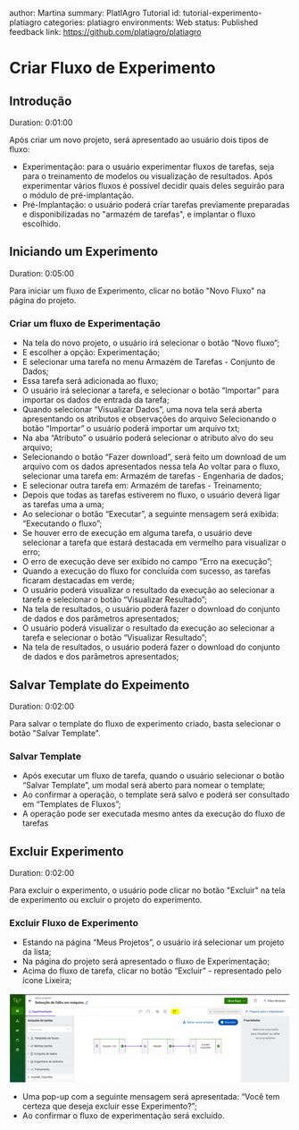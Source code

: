  author: Martina
summary: PlatIAgro Tutorial
id: tutorial-experimento-platiagro
categories: platiagro
environments: Web
status: Published
feedback link: https://github.com/platiagro/platiagro

# Criar Fluxo de Experimento

## Introdução
Duration: 0:01:00

Após criar um novo projeto, será apresentado ao usuário dois tipos de fluxo:

* Experimentação: para o usuário experimentar fluxos de tarefas, seja para o treinamento de modelos ou visualização de resultados. Após experimentar vários fluxos é possível decidir quais deles seguirão para o módulo de pré-implantação.
* Pré-Implantação: o usuário poderá criar tarefas previamente preparadas e disponibilizadas no "armazém de tarefas", e implantar o fluxo escolhido.



## Iniciando um Experimento
Duration: 0:05:00

Para iniciar um fluxo de Experimento, clicar no botão "Novo Fluxo" na página do projeto.

### Criar um fluxo de Experimentação

* Na tela do novo projeto, o usuário irá selecionar o botão “Novo fluxo”;
* E escolher a opção: Experimentação;
* E selecionar uma tarefa no menu Armazém de Tarefas - Conjunto de Dados;
* Essa tarefa será adicionada ao fluxo;
* O usuário irá selecionar a tarefa, e selecionar o botão “Importar” para importar os dados de entrada da tarefa;
* Quando selecionar “Visualizar Dados”, uma nova tela será aberta apresentando os atributos e observações do arquivo
Selecionando o botão “Importar” o usuário poderá importar um arquivo txt;
* Na aba “Atributo” o usuário poderá selecionar o atributo alvo do seu arquivo;
* Selecionando o botão “Fazer download”, será feito um download de um arquivo com os dados apresentados nessa tela
Ao voltar para o fluxo, selecionar uma tarefa em: Armazém de tarefas - Engenharia de dados;
* E selecionar outra tarefa em: Armazém de tarefas - Treinamento;
* Depois que todas as tarefas estiverem no fluxo, o usuário deverá ligar  as tarefas uma a uma;
* Ao selecionar o botão “Executar”, a seguinte mensagem será exibida: “Executando o fluxo”;
* Se houver erro de execução em alguma tarefa, o usuário deve selecionar a tarefa que estará destacada em vermelho para visualizar o erro;
* O erro de execução deve ser exibido no campo “Erro na execução”;
* Quando a execução do fluxo for concluída com sucesso, as tarefas ficaram destacadas em verde;
* O usuário poderá visualizar o resultado da execução ao selecionar a tarefa e selecionar o botão “Visualizar Resultado”;
* Na tela de resultados, o usuário poderá fazer o download do conjunto de dados e dos parâmetros apresentados;
* O usuário poderá visualizar o resultado da execução ao selecionar a tarefa e selecionar o botão “Visualizar Resultado”;
* Na tela de resultados, o usuário poderá fazer o download do conjunto de dados e dos parâmetros apresentados;



## Salvar Template do Expeimento
Duration: 0:02:00

Para salvar o template do fluxo de experimento criado, basta selecionar o botão "Salvar Template".

### Salvar Template

* Após executar um fluxo de tarefa, quando o usuário selecionar o botão “Salvar Template”, um modal será aberto para nomear o template;
* Ao confirmar a operação, o template será salvo e poderá ser consultado em “Templates de Fluxos”;
* A operação pode ser executada mesmo antes da execução do fluxo de tarefas



## Excluir Experimento
Duration: 0:02:00

Para excluir o experimento, o usuário pode clicar no botão "Excluir" na tela de experimento ou excluir o projeto do experimento.

### Excluir Fluxo de Experimento

* Estando na página “Meus Projetos”, o usuário irá selecionar um projeto da lista;
* Na página do projeto será apresentado o fluxo de Experimentação;
* Acima do fluxo de tarefa, clicar no botão “Excluir” - representado pelo ícone Lixeira;

![Página Meus Projetos](./img/excluir.png)

* Uma pop-up com a seguinte mensagem será apresentada: “Você tem certeza que deseja excluir esse Experimento?”;
* Ao confirmar o fluxo de experimentação será excluído.

